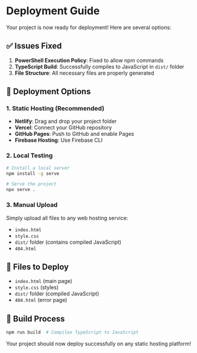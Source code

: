 # Deployment Guide

Your project is now ready for deployment! Here are several options:

## ✅ Issues Fixed
1. **PowerShell Execution Policy**: Fixed to allow npm commands
2. **TypeScript Build**: Successfully compiles to JavaScript in `dist/` folder
3. **File Structure**: All necessary files are properly generated

## 🚀 Deployment Options

### 1. Static Hosting (Recommended)
- **Netlify**: Drag and drop your project folder
- **Vercel**: Connect your GitHub repository
- **GitHub Pages**: Push to GitHub and enable Pages
- **Firebase Hosting**: Use Firebase CLI

### 2. Local Testing
```bash
# Install a local server
npm install -g serve

# Serve the project
npx serve .
```

### 3. Manual Upload
Simply upload all files to any web hosting service:
- `index.html`
- `style.css`
- `dist/` folder (contains compiled JavaScript)
- `404.html`

## 📁 Files to Deploy
- `index.html` (main page)
- `style.css` (styles)
- `dist/` folder (compiled JavaScript)
- `404.html` (error page)

## 🔧 Build Process
```bash
npm run build  # Compiles TypeScript to JavaScript
```

Your project should now deploy successfully on any static hosting platform!
